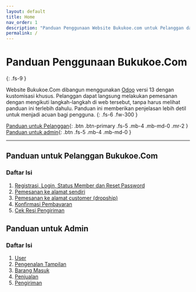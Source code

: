 ```yaml
---
layout: default
title: Home
nav_order: 1
description: "Panduan Penggunaan Website Bukukoe.com untuk Pelanggan dan Admin."
permalink: /
---
```


# Panduan Penggunaan Bukukoe.Com
{: .fs-9 }

Website Bukukoe.Com dibangun menggunakan [Odoo](https://www.odoo.com/) versi 13 dengan kustomisasi khusus. Pelanggan dapat langsung melakukan pemesanan dengan mengikuti langkah-langkah di web tersebut, tanpa harus melihat panduan ini terlebih dahulu. Panduan ini memberikan penjelasan lebih detil untuk menjadi acuan bagi pengguna.
{: .fs-6 .fw-300 }

[Panduan untuk Pelanggan](#panduan-untuk-pelanggan-bukukoecom){: .btn .btn-primary .fs-5 .mb-4 .mb-md-0 .mr-2 } [Panduan untuk admin](#panduan-untuk-admin){: .btn .fs-5 .mb-4 .mb-md-0 }

---

## Panduan untuk Pelanggan Bukukoe.Com

### Daftar Isi
1. [Registrasi, Login, Status Member dan Reset Password](#)
2. [Pemesanan ke alamat sendiri](#)
3. [Pemesanan ke alamat customer (dropship)](#)
4. [Konfirmasi Pembayaran](#)
5. [Cek Resi Pengiriman](#)

## Panduan untuk Admin
### Daftar Isi
1. [User](#)
2. [Pengenalan Tampilan](#)
3. [Barang Masuk](#)
4. [Penjualan](#)
5. [Pengiriman](#)
